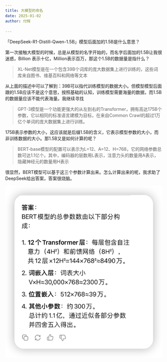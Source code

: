 ```yaml
---
title: 大模型的命名
date: 2025-01-02
author: 付辉

---
```


「DeepSeek-R1-Distill-Qwen-1.5B」模型后面加的1.5B是什么意思？

第一次接触大模型的时候，总是从模型的名字开始的，而名字后面加的1.5B让我很迷惑，Billion 表示十亿，Million表示百万，那这个1.5B的数据量是指什么？

> XL-Net模型是在一个包含39B个词库的庞大数据集上进行训练的，这些词库来自图书、维基百科和网络等文本

从上面的描述中可以了解到：39B可以指代训练模型的数据大小。但模型模型后面跟的1.5B应该不是这个意思，按照基础的认知，训练模型需要海量的数据，而1.5B的数据量应该不能代表海量。我继续寻找

> GPT-3模型是一个功能更强大的从左到右的Transformer，拥有高达175B个参数，它以相同的标准语言建模为目标，在来自Common Crawl的超过1万亿个单词的庞大数据集上进行训练。

175B表示参数的大小，这应该就是后缀1.5B的含义，它表示模型参数的大小，而非训练数据的大小。那1.5B又是如何计算的呢？

> BERT-base模型的配置可以表示为L=12、A=12、H=768，它的网络参数总数可达1.1亿个。其中，编码器的层数用L表示，注意力头的数量用A表示，隐藏神经元的数量用H表示

很显然，BERT模型可以基于这三个参数计算出来。怎么计算出来的呢，我求助了DeepSeek给出答案，答案很烧脑。

![计算过程](./images/cal.png)

